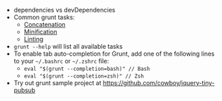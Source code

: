 * dependencies vs devDependencies
* Common grunt tasks:
	* [Concatenation](https://github.com/gruntjs/grunt-contrib-concat)
	* [Minification](http://github.com/gruntjs/grunt-contrib-uglify)
	* [Linting](https://github.com/gruntjs/grunt-contrib-jshint)
* `grunt --help` will list all available tasks 
* To enable tab auto-completion for Grunt, add one of the following lines to your `~/.bashrc` or `~/.zshrc` file:
	* `eval "$(grunt --completion=bash)" // Bash`
	* `eval "$(grunt --completion=zsh)" // Zsh`
* Try out grunt sample project at https://github.com/cowboy/jquery-tiny-pubsub